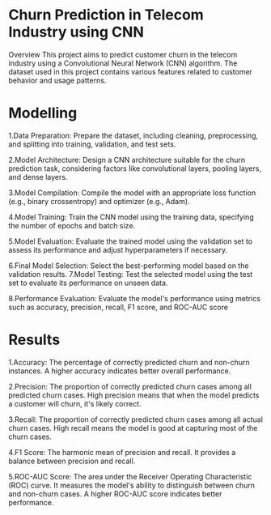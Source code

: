 # Churn Prediction in Telecom Industry using CNN

Overview
This project aims to predict customer churn in the telecom industry using a Convolutional Neural Network (CNN) algorithm. The dataset used in this project contains various features related to customer behavior and usage patterns.

# Modelling

1.Data Preparation: Prepare the dataset, including cleaning, preprocessing, and splitting
into training, validation, and test sets.

2.Model Architecture: Design a CNN architecture suitable for the churn prediction task,
considering factors like convolutional layers, pooling layers, and dense layers.

3.Model Compilation: Compile the model with an appropriate loss function (e.g., binary
crossentropy) and optimizer (e.g., Adam).

4.Model Training: Train the CNN model using the training data, specifying the number of
epochs and batch size.

5.Model Evaluation: Evaluate the trained model using the validation set to assess its
performance and adjust hyperparameters if necessary.

6.Final Model Selection: Select the best-performing model based on the validation results.
7.Model Testing: Test the selected model using the test set to evaluate its performance on
unseen data.

8.Performance Evaluation: Evaluate the model's performance using metrics such as
accuracy, precision, recall, F1 score, and ROC-AUC score

# Results

1.Accuracy: The percentage of correctly predicted churn and non-churn
instances. A higher accuracy indicates better overall performance.

2.Precision: The proportion of correctly predicted churn cases among all
predicted churn cases. High precision means that when the model
predicts a customer will churn, it's likely correct.

3.Recall: The proportion of correctly predicted churn cases among all
actual churn cases. High recall means the model is good at capturing
most of the churn cases.

4.F1 Score: The harmonic mean of precision and recall. It provides a
balance between precision and recall.

5.ROC-AUC Score: The area under the Receiver Operating Characteristic
(ROC) curve. It measures the model's ability to distinguish between
churn and non-churn cases. A higher ROC-AUC score indicates better
performance.
